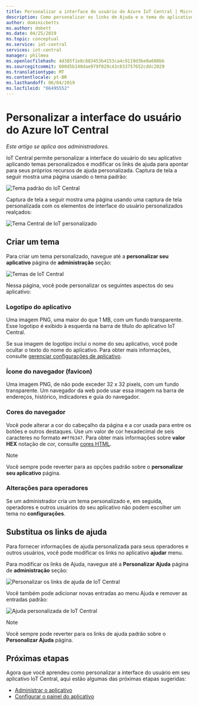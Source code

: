 ```yaml
---
title: Personalizar a interface do usuário do Azure IoT Central | Microsoft Docs
description: Como personalizar os links de Ajuda e o tema do aplicativo do Azure IoT central
author: dominicbetts
ms.author: dobett
ms.date: 04/25/2019
ms.topic: conceptual
ms.service: iot-central
services: iot-central
manager: philmea
ms.openlocfilehash: 4d385f1e8c883453b4153ca4c9119d3be0a608bb
ms.sourcegitcommit: 600d5b140dae979f029c43c033757652cddc2029
ms.translationtype: MT
ms.contentlocale: pt-BR
ms.lasthandoff: 06/04/2019
ms.locfileid: "66495552"
---
```

# <a name="customize-the-azure-iot-central-ui"></a>Personalizar a interface do usuário do Azure IoT Central 

*Este artigo se aplica aos administradores.*

IoT Central permite personalizar a interface do usuário do seu aplicativo aplicando temas personalizados e modificar os links de ajuda para apontar para seus próprios recursos de ajuda personalizada. Captura de tela a seguir mostra uma página usando o tema padrão:

![Tema padrão do IoT Central](./media/howto-customize-ui/standard-ui.png)

Captura de tela a seguir mostra uma página usando uma captura de tela personalizada com os elementos de interface do usuário personalizados realçados:

![Tema Central de IoT personalizado](./media/howto-customize-ui/themed-ui.png)

## <a name="create-theme"></a>Criar um tema

Para criar um tema personalizado, navegue até a **personalizar seu aplicativo** página de **administração** seção:

![Temas de IoT Central](./media/howto-customize-ui/themes.png)

Nessa página, você pode personalizar os seguintes aspectos do seu aplicativo:

### <a name="application-logo"></a>Logotipo do aplicativo

Uma imagem PNG, uma maior do que 1 MB, com um fundo transparente. Esse logotipo é exibido à esquerda na barra de título do aplicativo IoT Central.

Se sua imagem de logotipo inclui o nome do seu aplicativo, você pode ocultar o texto do nome do aplicativo. Para obter mais informações, consulte [gerenciar configurações de aplicativo](./howto-administer.md#manage-application-settings).

### <a name="browser-icon-favicon"></a>Ícone do navegador (favicon)

Uma imagem PNG, de não pode exceder 32 x 32 pixels, com um fundo transparente. Um navegador da web pode usar essa imagem na barra de endereços, histórico, indicadores e guia do navegador.

### <a name="browser-colors"></a>Cores do navegador

Você pode alterar a cor do cabeçalho da página e a cor usada para entre os botões e outros destaques. Use um valor de cor hexadecimal de seis caracteres no formato `##ff6347`. Para obter mais informações sobre **valor HEX** notação de cor, consulte [cores HTML](https://www.w3schools.com/html/html_colors.asp).

> [!NOTE]
> Você sempre pode reverter para as opções padrão sobre o **personalizar seu aplicativo** página.

### <a name="changes-for-operators"></a>Alterações para operadores

Se um administrador cria um tema personalizado e, em seguida, operadores e outros usuários do seu aplicativo não podem escolher um tema no **configurações**.

## <a name="replace-help-links"></a>Substitua os links de ajuda

Para fornecer informações de ajuda personalizada para seus operadores e outros usuários, você pode modificar os links no aplicativo **ajudar** menu.

Para modificar os links de Ajuda, navegue até a **Personalizar Ajuda** página de **administração** seção:

![Personalizar os links de ajuda de IoT Central](./media/howto-customize-ui/help-links.png)

Você também pode adicionar novas entradas ao menu Ajuda e remover as entradas padrão:

![Ajuda personalizada de IoT Central](./media/howto-customize-ui/custom-help.png)

> [!NOTE]
> Você sempre pode reverter para os links de ajuda padrão sobre o **Personalizar Ajuda** página.

## <a name="next-steps"></a>Próximas etapas

Agora que você aprendeu como personalizar a interface do usuário em seu aplicativo IoT Central, aqui estão algumas das próximas etapas sugeridas:

- [Administrar o aplicativo](./howto-administer.md)
- [Configurar o painel do aplicativo](./howto-configure-homepage.md)